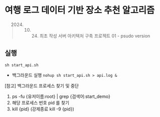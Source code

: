 # 여행 로그 데이터 기반 장소 추천 알고리즘

> 2024. 10. 24. 최초 작성
> 서버 아키텍처 구축 프로젝트 01 - psudo version

## 실행
`sh start_api.sh`
- 백그라운드 실행 `nohup sh start_api.sh > api.log &`

[참고] 백그라운드 프로세스 찾기 및 중단 
1. ps -fu {유저이름:root} | grep {검색어:start_demo}
2. 해당 프로세스 번호 pid 를 찾기
3. kill {pid} (강제종료 kill -9 {pid})